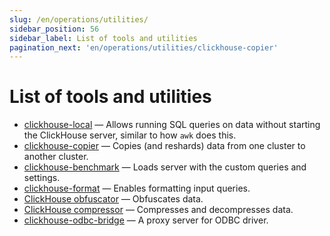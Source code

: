 ```yaml
---
slug: /en/operations/utilities/
sidebar_position: 56
sidebar_label: List of tools and utilities
pagination_next: 'en/operations/utilities/clickhouse-copier'
---
```


# List of tools and utilities

-   [clickhouse-local](../../operations/utilities/clickhouse-local.md) — Allows running SQL queries on data without starting the ClickHouse server, similar to how `awk` does this.
-   [clickhouse-copier](../../operations/utilities/clickhouse-copier.md) — Copies (and reshards) data from one cluster to another cluster.
-   [clickhouse-benchmark](../../operations/utilities/clickhouse-benchmark.md) — Loads server with the custom queries and settings.
-   [clickhouse-format](../../operations/utilities/clickhouse-format.md) — Enables formatting input queries.
-   [ClickHouse obfuscator](../../operations/utilities/clickhouse-obfuscator.md) — Obfuscates data.
-   [ClickHouse compressor](../../operations/utilities/clickhouse-compressor.md) — Compresses and decompresses data.
-   [clickhouse-odbc-bridge](../../operations/utilities/odbc-bridge.md) — A proxy server for ODBC driver.
